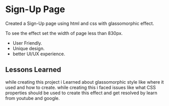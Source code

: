 # Sign-Up Page

Created a Sign-Up page using html and css with glassomorphic effect.

To see the effect set the width of page less than 830px.

* User Friendly.
* Unique design.
* better UI/UX experience.




## Lessons Learned

while creating this project i Learned about glassomorphic style like where it used and how to create. while creating this i faced issues like what CSS properties should be used to create this effect and get resolved by learn from youtube and google. 

